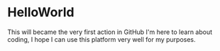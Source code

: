 # HelloWorld
This will became the very first action in GitHub
I'm here to learn about coding, I hope I can use this platform very well for my purposes.
